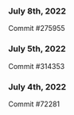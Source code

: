 ### July 8th, 2022

Commit #275955

### July 5th, 2022

Commit #314353


### July 4th, 2022

Commit #72281
